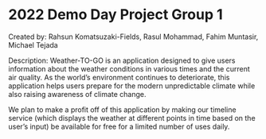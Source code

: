 # 2022 Demo Day Project Group 1
Created by: Rahsun Komatsuzaki-Fields, Rasul Mohammad, Fahim Muntasir, Michael Tejada

Description: Weather-TO-GO is an application designed to give users information about the weather conditions in various times and the current air quality. As the world’s environment continues to deteriorate, this application helps users prepare for the modern unpredictable climate while also raising awareness of climate change.

We plan to make a profit off of this application by making our timeline service (which displays the weather at different points in time based on the user’s input) be available for free for a limited number of uses daily.

